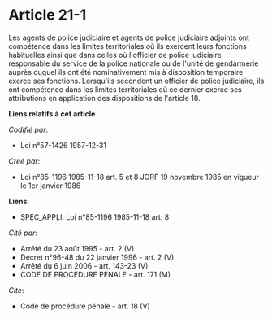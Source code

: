 # Article 21-1

Les agents de police judiciaire et agents de police judiciaire adjoints ont compétence dans les limites territoriales où ils
exercent leurs fonctions habituelles ainsi que dans celles où l'officier de police judiciaire responsable du service de la
police nationale ou de l'unité de gendarmerie auprès duquel ils ont été nominativement mis à disposition temporaire exerce
ses fonctions. Lorsqu'ils secondent un officier de police judiciaire, ils ont compétence dans les limites territoriales où ce
dernier exerce ses attributions en application des dispositions de l'article 18.

**Liens relatifs à cet article**

_Codifié par_:

  - Loi n°57-1426 1957-12-31

_Créé par_:

  - Loi n°85-1196 1985-11-18 art. 5 et 8 JORF 19 novembre 1985 en vigueur le 1er janvier 1986

**Liens**:

  - SPEC_APPLI: Loi n°85-1196 1985-11-18 art. 8

_Cité par_:

  - Arrêté du 23 août 1995 - art. 2 (V)
  - Décret n°96-48 du 22 janvier 1996 - art. 2 (V)
  - Arrêté du 6 juin 2006 - art. 143-23 (V)
  - CODE DE PROCEDURE PENALE - art. 171 (M)

_Cite_:

  - Code de procédure pénale - art. 18 (V)

